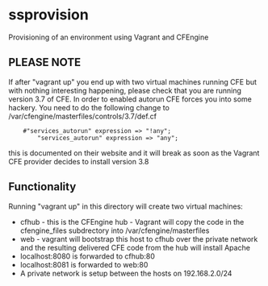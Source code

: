 # ssprovision
Provisioning of an environment using Vagrant and CFEngine


## PLEASE NOTE

If after "vagrant up" you end up with two virtual machines running CFE but with nothing interesting happening, please check that you are running version 3.7 of CFE. In order to enabled  autorun CFE forces you into some hackery. You need to do the following change to /var/cfengine/masterfiles/controls/3.7/def.cf


```
	#"services_autorun" expression => "!any";
      	"services_autorun" expression => "any";
```

this is documented on their website and it will break as soon as the Vagrant CFE provider decides to install version 3.8

## Functionality

Running "vagrant up" in this directory will create two virtual machines:

* cfhub - this is the CFEngine hub - Vagrant will copy the code in the cfengine_files subdrectory into /var/cfengine/masterfiles
* web - vagrant will bootstrap this host to cfhub over the private network and the resulting delivered CFE code from the hub will install Apache
* localhost:8080 is forwarded to cfhub:80
* localhost:8081 is forwarded to web:80
* A private network is setup between the hosts on 192.168.2.0/24
